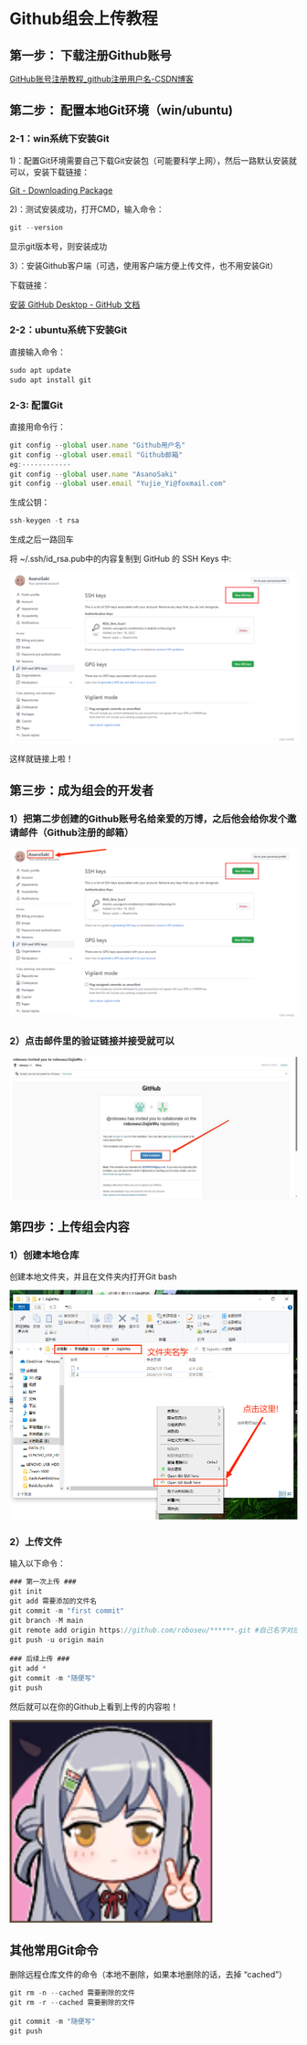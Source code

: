 # Github组会上传教程

## 第一步： 下载注册Github账号

[GitHub账号注册教程_github注册用户名-CSDN博客](https://blog.csdn.net/qq_34379645/article/details/113857402?spm=1001.2101.3001.6650.10&utm_medium=distribute.pc_relevant.none-task-blog-2%7Edefault%7EBlogCommendFromBaidu%7ERate-10-113857402-blog-128808210.235%5Ev40%5Epc_relevant_anti_vip&depth_1-utm_source=distribute.pc_relevant.none-task-blog-2%7Edefault%7EBlogCommendFromBaidu%7ERate-10-113857402-blog-128808210.235%5Ev40%5Epc_relevant_anti_vip&utm_relevant_index=18)

## 第二步： 配置本地Git环境（win/ubuntu)

### 2-1：win系统下安装Git

1)：配置Git环境需要自己下载Git安装包（可能要科学上网），然后一路默认安装就可以，安装下载链接：

[Git - Downloading Package](https://git-scm.com/download/win)

2)：测试安装成功，打开CMD，输入命令：

```jsx
git --version
```

显示git版本号，则安装成功

3）：安装Github客户端（可选，使用客户端方便上传文件，也不用安装Git）

下载链接：

[安装 GitHub Desktop - GitHub 文档](https://docs.github.com/zh/desktop/installing-and-authenticating-to-github-desktop/installing-github-desktop)

### 2-2：ubuntu系统下安装Git

直接输入命令：

```jsx
sudo apt update
sudo apt install git
```

### 2-3: 配置Git

直接用命令行：

```jsx
git config --global user.name "Github用户名"
git config --global user.email "Github邮箱"
eg:------------
git config --global user.name "AsanoSaki"
git config --global user.email "Yujie_Yi@foxmail.com"

```

生成公钥：

```jsx
ssh-keygen -t rsa
```

生成之后一路回车

将 ~/.ssh/id_rsa.pub中的内容复制到 GitHub 的 SSH Keys 中:

![Untitled](./imgs/Untitled.png)

这样就链接上啦！

## 第三步：成为组会的开发者

### 1）把第二步创建的Github账号名给**亲爱的万博，之后他会给你发个邀请邮件（Github注册的邮箱）**

![Untitled](./imgs/Untitled1.png)

### 2）点击邮件里的验证链接并接受就可以

![Untitled](./imgs/Untitled.jpeg)

## 第四步：上传组会内容

### 1）创建本地仓库

创建本地文件夹，并且在文件夹内打开Git bash

![Untitled](./imgs/Untitled2.png)

### 2）上传文件

输入以下命令：

```jsx
### 第一次上传 ###
git init 
git add 需要添加的文件名
git commit -m "first commit"
git branch -M main
git remote add origin https://github.com/roboseu/******.git #自己名字对应的git仓库，参考邮件中的仓库名
git push -u origin main

### 后续上传 ###
git add *
git commit -m "随便写"
git push
```

然后就可以在你的Github上看到上传的内容啦！

![Untitled](imgs/Untitled3.png)

## 其他常用Git命令

删除远程仓库文件的命令（本地不删除，如果本地删除的话，去掉  “cached”）

```jsx
git rm -n --cached 需要删除的文件
git rm -r --cached 需要删除的文件

git commit -m "随便写"
git push
```